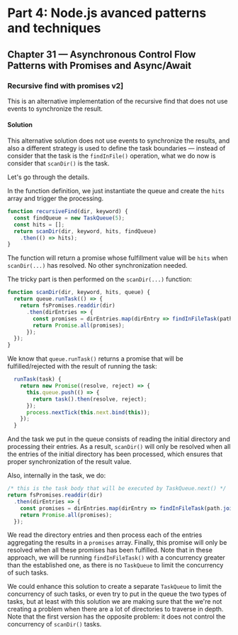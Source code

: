# Part 4: Node.js avanced patterns and techniques
## Chapter 31 &mdash; Asynchronous Control Flow Patterns with Promises and Async/Await
### Recursive find with promises v2]
This is an alternative implementation of the recursive find that does not use events to synchronize the result.

#### Solution
This alternative solution does not use events to synchronize the results, and also a different strategy is used to define the task boundaries &mdash; instead of consider that the task is the `findInFile()` operation, what we do now is consider that `scanDir()` is the task.

Let's go through the details.

In the function definition, we just instantiate the queue and create the `hits` array and trigger the processing.

```javascript
function recursiveFind(dir, keyword) {
  const findQueue = new TaskQueue(5);
  const hits = [];
  return scanDir(dir, keyword, hits, findQueue)
    .then(() => hits);
}
```

The function will return a promise whose fulfillment value will be `hits` when `scanDir(...)` has resolved. No other synchronization needed.

The tricky part is then performed on the `scanDir(...)` function:

```javascript
function scanDir(dir, keyword, hits, queue) {
  return queue.runTask(() => {
    return fsPromises.readdir(dir)
      .then(dirEntries => {
        const promises = dirEntries.map(dirEntry => findInFileTask(path.join(dir, dirEntry), keyword, hits, queue));
        return Promise.all(promises);
      });
  });
}
```

We know that `queue.runTask()` returns a promise that will be fulfilled/rejected with the result of running the task:

```javascript
  runTask(task) {
    return new Promise((resolve, reject) => {
      this.queue.push(() => {
        return task().then(resolve, reject);
      });
      process.nextTick(this.next.bind(this));
    });
  }
```

And the task we put in the queue consists of reading the initial directory and processing their entries. As a result, `scanDir()` will only be resolved when all the entries of the initial directory has been processed, which ensures that proper synchronization of the result value.

Also, internally in the task, we do:

```javascript
/* this is the task body that will be executed by TaskQueue.next() */
return fsPromises.readdir(dir)
  .then(dirEntries => {
    const promises = dirEntries.map(dirEntry => findInFileTask(path.join(dir, dirEntry), keyword, hits, queue));
    return Promise.all(promises);
  });
```

We read the directory entries and then process each of the entries aggregating the results in a `promises` array. Finally, this promise will only be resolved when all these promises has been fulfilled. Note that in these approach, we will be running `findInFileTask()` with a concurrency greater than the established one, as there is no `TaskQueue` to limit the concurrency of such tasks.

We could enhance this solution to create a separate `TaskQueue` to limit the concurrency of such tasks, or even try to put in the queue the two types of tasks, but at least with this solution we are making sure that the we're not creating a problem when there are a lot of directories to traverse in depth. Note that the first version has the opposite problem: it does not control the concurrency of `scanDir()` tasks.
